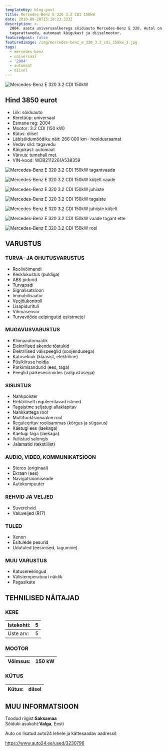 ```yaml
---
templateKey: blog-post
title: Mercedes-Benz E 320 3.2 CDI 150kW
date: 2019-09-28T15:19:23.333Z
description: >-
  2004. aasta universaalkerega sõiduauto Mercedes-Benz E 320. Autol on
  tagarattavedu, automaat käigukast ja diiselmootor.
featuredpost: false
featuredimage: /img/mercedes-benz_e_320_3.2_cdi_150kw_1.jpg
tags:
  - mercedes-benz
  - universaal
  - '2004'
  - automaat
  - diisel
---
```

![Mercedes-Benz E 320 3.2 CDI 150kW](/img/mercedes-benz_e_320_3.2_cdi_150kw_1.jpg "Mercedes-Benz E 320 3.2 CDI 150kW")

## Hind 3850 eurot

* Liik:	sõiduauto
* Keretüüp:	universaal
* Esmane reg:	2004
* Mootor:	3.2 CDI (150 kW)
* Kütus:	diisel
* Läbisõidumõõdiku näit:	266 000 km · hooldusraamat
* Vedav sild:	tagavedu
* Käigukast:	automaat
* Värvus:	tumehall met.
* VIN-kood:	WDB2112261A538359

![Mercedes-Benz E 320 3.2 CDI 150kW tagantvaade](/img/mercedes-benz_e_320_3.2_cdi_150kw_2.jpg "Mercedes-Benz E 320 3.2 CDI 150kW tagantvaade")

![Mercedes-Benz E 320 3.2 CDI 150kW küljelt vaade](/img/mercedes-benz_e_320_3.2_cdi_150kw_3.jpg "Mercedes-Benz E 320 3.2 CDI 150kW küljelt vaade")



![Mercedes-Benz E 320 3.2 CDI 150kW juhiiste](/img/mercedes-benz_e_320_3.2_cdi_150kw_4.jpg "Mercedes-Benz E 320 3.2 CDI 150kW juhiiste")



![Mercedes-Benz E 320 3.2 CDI 150kW tagaiste](/img/mercedes-benz_e_320_3.2_cdi_150kw_5.jpg "Mercedes-Benz E 320 3.2 CDI 150kW tagaiste")



![Mercedes-Benz E 320 3.2 CDI 150kW juhiiste küljelt](/img/mercedes-benz_e_320_3.2_cdi_150kw_6.jpg "Mercedes-Benz E 320 3.2 CDI 150kW juhiiste küljelt")



![Mercedes-Benz E 320 3.2 CDI 150kW vaade tagant ette](/img/mercedes-benz_e_320_3.2_cdi_150kw_7.jpg "Mercedes-Benz E 320 3.2 CDI 150kWaade tagant ette")

![Mercedes-Benz E 320 3.2 CDI 150kW rool](/img/mercedes-benz_e_320_3.2_cdi_150kw_8.jpg "Mercedes-Benz E 320 3.2 CDI 150kW rool")

<!--StartFragment-->

## VARUSTUS

### TURVA- JA OHUTUSVARUSTUS

* Roolivõimendi
* Kesklukustus (puldiga)
* ABS pidurid
* Turvapadi
* Signalisatsioon
* Immobilisaator
* Veojõukontroll
* Lisapidurituli
* Vihmasensor
* Turvavööde eelpingutid esiistmetel

### MUGAVUSVARUSTUS

* Kliimaautomaatik
* Elektrilised akende tõstukid
* Elektrilised välispeeglid (soojendusega)
* Katuseluuk (klaasist, elektriline)
* Püsikiiruse hoidja
* Parkimisandurid (ees, taga)
* Peeglid päikesesirmides (valgustusega)

### SISUSTUS

* Nahkpolster
* Elektriliselt reguleeritavad istmed
* Tagaistme seljatugi allaklapitav
* Nahkkattega rool
* Multifunktsionaalne rool
* Reguleeritav roolisammas (kõrgus ja sügavus)
* Käetugi ees (laekaga)
* Käetugi taga (laekaga)
* Iluliistud salongis
* Jalamatid (tekstiilist)

### AUDIO, VIDEO, KOMMUNIKATSIOON

* Stereo (originaal)
* Ekraan (ees)
* Navigatsiooniseade
* Autokompuuter

### REHVID JA VELJED

* Suverehvid
* Valuveljed (R17)

### TULED

* Xenon
* Esitulede pesurid
* Udutuled (eesmised, tagumine)

### MUU VARUSTUS

* Katusereelingud
* Välistemperatuuri näidik
* Pagasikate

## TEHNILISED NÄITAJAD

### KERE

| Istekohti: | 5   |
| ---------- | --- |
| Uste arv:  | 5   |

### MOOTOR

| Võimsus: | 150 kW |
| -------- | ------ |

### KÜTUS

| Kütus: | diisel |
| ------ | ------ |

## MUU INFORMATSIOON

Toodud riigist:**Saksamaa**\
Sõiduki asukoht:**Valga**, Eesti

<!--EndFragment-->

Auto on lisatud auto24 lehele ja kättesaadav aadressil:

<https://www.auto24.ee/used/3230796>
